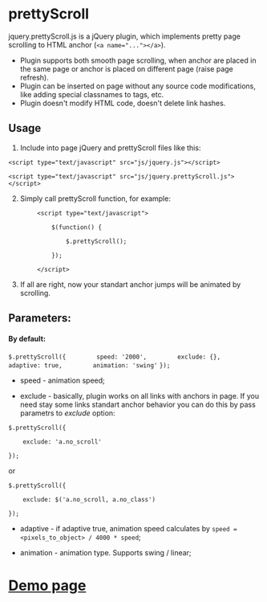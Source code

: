prettyScroll
============
jquery.prettyScroll.js is a jQuery plugin, which implements pretty page scrolling to HTML anchor (`<a name="..."></a>`).

* Plugin supports both smooth page scrolling, when anchor are placed in the same page or anchor is placed on different page (raise page refresh).
* Plugin can be inserted on page without any source code modifications, like adding special classnames to tags, etc.
* Plugin doesn't modify HTML code, doesn't delete link hashes.

## Usage
1. Include into page jQuery and prettyScroll files like this:

`<script type="text/javascript" src="js/jquery.js"></script>`

`<script type="text/javascript" src="js/jquery.prettyScroll.js"></script>`

2. Simply call prettyScroll function, for example:

`        <script type="text/javascript">`

`            $(function() {`

`                $.prettyScroll();`

`            });`

`        </script>`

3. If all are right, now your standart anchor jumps will be animated by scrolling.

## Parameters:
#### By default:
`$.prettyScroll({`
`        speed: '2000',`
`        exclude: {},`
`        adaptive: true,`
`        animation: 'swing'`
`});`

* speed - animation speed;

* exclude - basically, plugin works on all links with anchors in page. If you need stay some links standart anchor behavior you can do this by pass parametrs to *exclude* option:

`$.prettyScroll({`

`    exclude: 'a.no_scroll'`

`});`

or

`$.prettyScroll({`

`    exclude: $('a.no_scroll, a.no_class')`

`});`


* adaptive - if adaptive true, animation speed calculates by `speed = <pixels_to_object> / 4000 * speed`;

* animation - animation type. Supports swing / linear;


[Demo page](http://www.trialine.lv/prettyScroll/demo.html)
=======